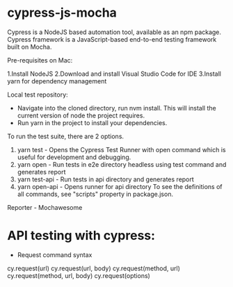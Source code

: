 # cypress-js-mocha

Cypress is a NodeJS based automation tool, available as an npm package.
Cypress framework is a JavaScript-based end-to-end testing framework built on Mocha.

Pre-requisites on Mac:

1.Install NodeJS
2.Download and install Visual Studio Code for IDE
3.Install yarn for dependency management

Local test repository:

* Navigate into the cloned directory, run nvm install. This will install the current version of node the project requires.
* Run yarn in the project to install your dependencies.

To run the test suite, there are 2 options.

1. yarn test - Opens the Cypress Test Runner with open command which is useful for development and debugging.
2. yarn open - Run tests in e2e directory headless using test command and generates report
3. yarn test-api - Run tests in api directory and generates report
3. yarn open-api - Opens runner for api directory
To see the definitions of all commands, see "scripts" property in package.json.

Reporter - Mochawesome

# API testing with cypress:

* Request command syntax

cy.request(url)
cy.request(url, body)
cy.request(method, url)
cy.request(method, url, body)
cy.request(options)
